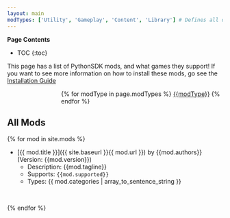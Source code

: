 ```yaml
---
layout: main
modTypes: ['Utility', 'Gameplay', 'Content', 'Library'] # Defines all of the mods that we want to be shown in terms of categories
---
```


**Page Contents**
* TOC
{:toc}

This page has a list of PythonSDK mods, and what games they support!
If you want to see more information on how to install these mods, go see the [Installation Guide](/#mod-installation)

<p style="margin-left: 25%">
{% for modType in page.modTypes %}
    <span class="modTypeButton"><a href="/types/{{modType}}" class="none">{{modType}}</a></span>
{% endfor %}
</p>

## All Mods

{% for mod in site.mods %}

* [{{ mod.title }}]({{ site.baseurl }}{{ mod.url }}) by {{mod.authors}} (Version: {{mod.version}})
    - Description: {{mod.tagline}}
    - Supports: `{{mod.supported}}`
    - Types: {{ mod.categories | array_to_sentence_string }}
<br>

{% endfor %}
